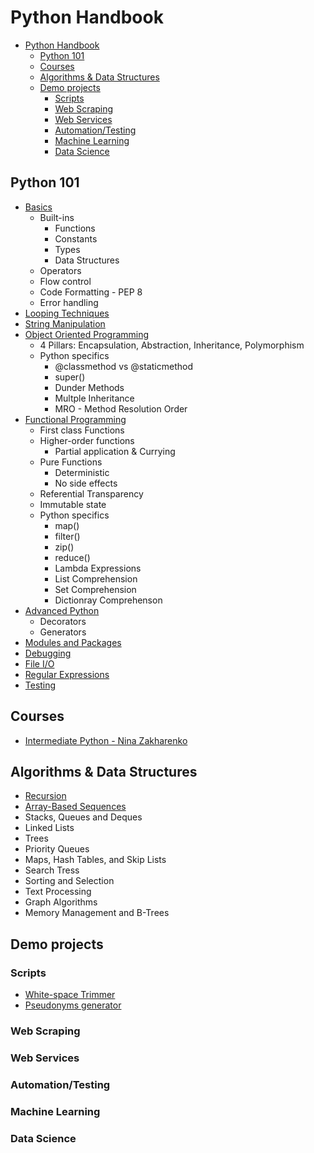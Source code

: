 # Python Handbook

- [Python Handbook](#python-handbook)
  - [Python 101](#python-101)
  - [Courses](#courses)
  - [Algorithms \& Data Structures](#algorithms--data-structures)
  - [Demo projects](#demo-projects)
    - [Scripts](#scripts)
    - [Web Scraping](#web-scraping)
    - [Web Services](#web-services)
    - [Automation/Testing](#automationtesting)
    - [Machine Learning](#machine-learning)
    - [Data Science](#data-science)

## Python 101

- [Basics](./introduction/basics)
  - Built-ins
    - Functions
    - Constants
    - Types
    - Data Structures
  - Operators
  - Flow control
  - Code Formatting - PEP 8
  - Error handling
- [Looping Techniques](./introduction/looping)
- [String Manipulation](./introduction/strings)
- [Object Oriented Programming](./introduction/oop)
  - 4 Pillars: Encapsulation, Abstraction, Inheritance, Polymorphism
  - Python specifics
    - @classmethod vs @staticmethod
    - super()
    - Dunder Methods
    - Multple Inheritance
    - MRO - Method Resolution Order
- [Functional Programming](./introduction/functional)
  - First class Functions
  - Higher-order functions
    - Partial application & Currying
  - Pure Functions
    - Deterministic
    - No side effects
  - Referential Transparency
  - Immutable state
  - Python specifics
    - map()
    - filter()
    - zip()
    - reduce()
    - Lambda Expressions
    - List Comprehension
    - Set Comprehension
    - Dictionray Comprehenson
- [Advanced Python](./introduction/advanced)
  - Decorators
  - Generators
- [Modules and Packages](./introduction/modules)
- [Debugging](./introduction/debugging)
- [File I/O](./introduction/io)
- [Regular Expressions](./introduction/regexp)
- [Testing](./introduction/testing)

## Courses

- [Intermediate Python - Nina Zakharenko](./courses/intermediate-python)

## Algorithms & Data Structures

- [Recursion](./algorithms/recursion)
- [Array-Based Sequences](./algorithms/arrays)
- Stacks, Queues and Deques
- Linked Lists
- Trees
- Priority Queues
- Maps, Hash Tables, and Skip Lists
- Search Tress
- Sorting and Selection
- Text Processing
- Graph Algorithms
- Memory Management and B-Trees

## Demo projects

### Scripts

- [White-space Trimmer](./projects/scripts/white-space-trimmer)
- [Pseudonyms generator](./projects/scripts/pseudonyms-generator)

### Web Scraping

### Web Services

### Automation/Testing

### Machine Learning

### Data Science
